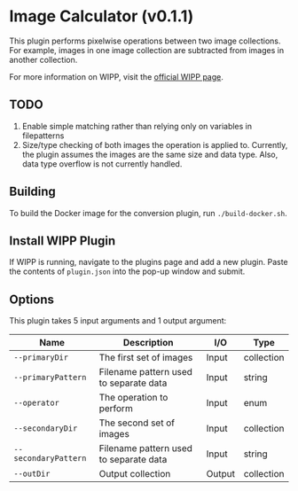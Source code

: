 # Image Calculator (v0.1.1)

This plugin performs pixelwise operations between two image collections. For
example, images in one image collection are subtracted from images in another
collection.

For more information on WIPP, visit the
[official WIPP page](https://isg.nist.gov/deepzoomweb/software/wipp).

## TODO

1. Enable simple matching rather than relying only on variables in filepatterns
2. Size/type checking of both images the operation is applied to. Currently, the
plugin assumes the images are the same size and data type. Also, data type
overflow is not currently handled.

## Building

To build the Docker image for the conversion plugin, run
`./build-docker.sh`.

## Install WIPP Plugin

If WIPP is running, navigate to the plugins page and add a new plugin. Paste the
contents of `plugin.json` into the pop-up window and submit.

## Options

This plugin takes 5 input arguments and
1 output argument:

| Name          | Description             | I/O    | Type   |
|---------------|-------------------------|--------|--------|
| `--primaryDir` | The first set of images | Input | collection |
| `--primaryPattern` | Filename pattern used to separate data | Input | string |
| `--operator` | The operation to perform | Input | enum |
| `--secondaryDir` | The second set of images | Input | collection |
| `--secondaryPattern` | Filename pattern used to separate data | Input | string |
| `--outDir` | Output collection | Output | collection |
